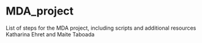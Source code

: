 # MDA_project
List of steps for the MDA project, including scripts and additional resources
Katharina Ehret and Maite Taboada
